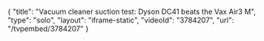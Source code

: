 {
    "title": "Vacuum cleaner suction test: Dyson DC41 beats the Vax Air3 M",
    "type": "solo",
    "layout": "iframe-static",
    "videoId": "3784207",
    "url": "\/tvpembed\/3784207"
}